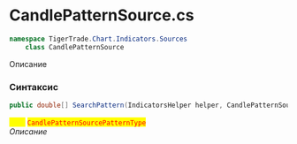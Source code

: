 
# CandlePatternSource.cs
```csharp
namespace TigerTrade.Chart.Indicators.Sources  
    class CandlePatternSource
```

Описание

### Синтаксис
```csharp
public double[] SearchPattern(IndicatorsHelper helper, CandlePatternSourcePatternType type)
```

<mark style="color:yellow;">**`type`**</mark> <mark style="color:red;">`CandlePatternSourcePatternType`</mark>  
 *Описание*  
  

                    
                    